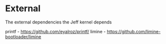 # External

The external dependencies the Jeff kernel depends

printf - https://github.com/eyalroz/printf/
limine - https://github.com/limine-bootloader/limine